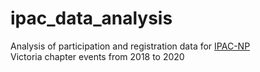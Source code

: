 # ipac_data_analysis
Analysis of participation and registration data for [IPAC-NP](http://www.ipac-victoria.ca/newprofessionals.html)     
Victoria chapter events from 2018 to 2020 
